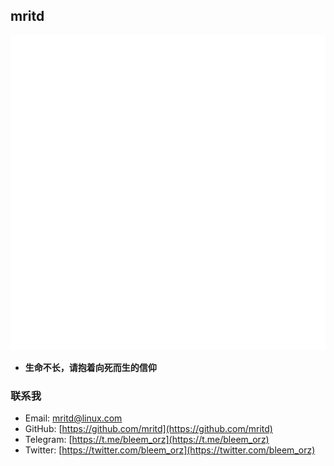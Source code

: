 ## mritd

![](./logo.svg)

- **生命不长，请抱着向死而生的信仰**

### 联系我

- Email: [mritd@linux.com](mailto:mritd@linux.com)
- GitHub: [https://github.com/mritd](https://github.com/mritd)
- Telegram: [https://t.me/bleem_orz](https://t.me/bleem_orz)
- Twitter: [https://twitter.com/bleem_orz](https://twitter.com/bleem_orz)
